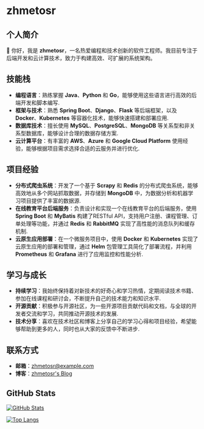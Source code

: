 # zhmetosr

## 个人简介
🥳
你好，我是 **zhmetosr**，一名热爱编程和技术创新的软件工程师。我目前专注于后端开发和云计算技术，致力于构建高效、可扩展的系统架构。

## 技能栈
- **编程语言**：熟练掌握 **Java**、**Python** 和 **Go**，能够使用这些语言进行高效的后端开发和脚本编写.
- **框架与技术**：熟悉 **Spring Boot**、**Django**、**Flask** 等后端框架，以及 **Docker**、**Kubernetes** 等容器化技术，能够快速搭建和部署应用.
- **数据库技术**：擅长使用 **MySQL**、**PostgreSQL**、**MongoDB** 等关系型和非关系型数据库，能够设计合理的数据存储方案.
- **云计算平台**：有丰富的 **AWS**、**Azure** 和 **Google Cloud Platform** 使用经验，能够根据项目需求选择合适的云服务并进行优化.

## 项目经验
- **分布式爬虫系统**：开发了一个基于 **Scrapy** 和 **Redis** 的分布式爬虫系统，能够高效地从多个网站抓取数据，并存储到 **MongoDB** 中，为数据分析和机器学习项目提供了丰富的数据源.
- **在线教育平台后端服务**：负责设计和实现一个在线教育平台的后端服务，使用 **Spring Boot** 和 **MyBatis** 构建了RESTful API，支持用户注册、课程管理、订单处理等功能，并通过 **Redis** 和 **RabbitMQ** 实现了高性能的消息队列和缓存机制.
- **云原生应用部署**：在一个微服务项目中，使用 **Docker** 和 **Kubernetes** 实现了云原生应用的部署和管理，通过 **Helm** 包管理工具简化了部署流程，并利用 **Prometheus** 和 **Grafana** 进行了应用监控和性能分析.

## 学习与成长
- **持续学习**：我始终保持着对新技术的好奇心和学习热情，定期阅读技术书籍、参加在线课程和研讨会，不断提升自己的技术能力和知识水平.
- **开源贡献**：积极参与开源社区，为一些开源项目贡献代码和文档，与全球的开发者交流和学习，共同推动开源技术的发展.
- **技术分享**：喜欢在技术社区和博客上分享自己的学习心得和项目经验，希望能够帮助到更多的人，同时也从大家的反馈中不断进步.

## 联系方式
- **邮箱**：[zhmetosr@example.com](mailto:1592243587@qq.com)
- **博客**：[zhmetosr's Blog](https://zhmetosr.cn/)

## GitHub Stats
[![GitHub Stats](https://github-readme-stats.vercel.app/api?username=zhmetosr&show_icons=true&theme=radical)](https://github.com/zhmetosr/github-readme-stats)

[![Top Langs](https://github-readme-stats.vercel.app/api/top-langs/?username=zhmetosr&layout=compact&theme=radical)](https://github.com/zhmetosr/github-readme-stats)
